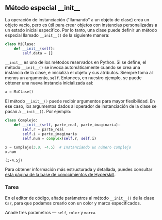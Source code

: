 ## Método especial &#95;&#95;init&#95;&#95;

La operación de instanciación ("llamando" a un objeto de clase) crea un objeto vacío,
pero es útil para crear objetos con instancias personalizadas a un estado inicial específico.
Por lo tanto, una clase puede definir un método especial llamado `__init__()` de la siguiente manera:

```python
class MiClase:
    def __init__(self):
        self.data = []
```
`__init__` es uno de los métodos reservados en Python. Si se define, el método `__init__()` 
se invoca automáticamente cuando se crea una instancia de la clase,
e inicializa el objeto y sus atributos. Siempre toma al menos 
un argumento, `self`. Entonces, en nuestro ejemplo,
se puede obtener una nueva instancia inicializada así:

```python
x = MiClase()
```
El método `__init__()` puede recibir argumentos para mayor flexibilidad.
En ese caso, los argumentos dados al operador de instanciación de la clase se pasan
a `__init__()`. Por ejemplo:
```python
class Complejo:
    def __init__(self, parte_real, parte_imaginaria):
        self.r = parte_real
        self.i = parte_imaginaria
        self.num = complex(self.r, self.i)

x = Complejo(3.0, -4.5)  # Instanciando un número complejo
x.num
```
```text
(3-4.5j)
```

Para obtener información más estructurada y detallada, puedes consultar [esta página de la base de conocimientos de Hyperskill](https://hyperskill.org/learn/step/6669#def-__init?utm_source=jba&utm_medium=jba_courses_links).

### Tarea
En el editor de código, añade parámetros al método `__init__()` de la clase `Car`, para que podamos
crearlo con un color y marca especificados.

<div class='hint'>Añade tres parámetros &mdash; <code>self</code>, <code>color</code> y <code>marca</code>.</div>